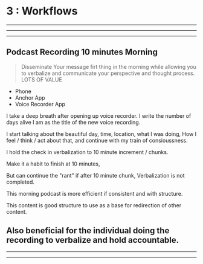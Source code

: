 # 3 : Workflows

---

---

---

## Podcast Recording 10 minutes Morning

> Disseminate Your message firt thing in the morning while allowing you to verbalize and communicate your perspective and thought process.
> LOTS OF VALUE

* Phone
* Anchor App
* Voice Recorder App

I take a deep breath after opening up voice recorder. I write the number of days alive I am as the title of the new voice recording.

I start talking about the beautiful day, time, location, what I was doing, How I feel / think / act about that, and continue with my train of consioussness.

I hold the check in verbalization to 10 minute increment / chunks.

Make it a habit to finish at 10 minutes,

But can continue the "rant" if after 10 minute chunk, Verbalization is not completed.

This morning podcast is more efficient if consistent and with structure.

This content is good structure to use as a base for redirection of other content.

Also beneficial for the individual doing the recording to verbalize and hold accountable. 
---

---

---
